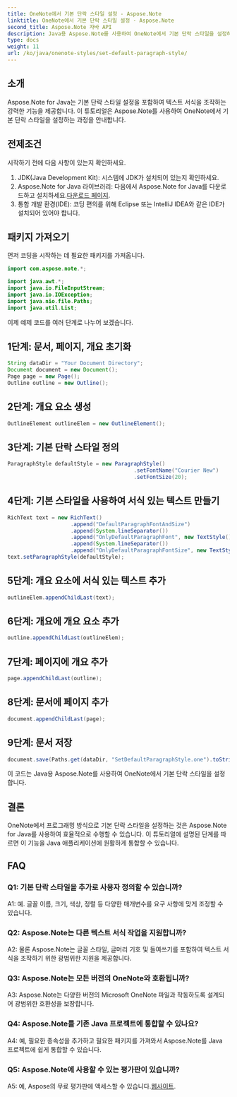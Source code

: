 ```yaml
---
title: OneNote에서 기본 단락 스타일 설정 - Aspose.Note
linktitle: OneNote에서 기본 단락 스타일 설정 - Aspose.Note
second_title: Aspose.Note 자바 API
description: Java용 Aspose.Note를 사용하여 OneNote에서 기본 단락 스타일을 설정하는 방법을 알아보세요. Java 애플리케이션에서 효율적인 텍스트 형식 지정을 위한 단계별 가이드를 따르세요.
type: docs
weight: 11
url: /ko/java/onenote-styles/set-default-paragraph-style/
---
```

## 소개

Aspose.Note for Java는 기본 단락 스타일 설정을 포함하여 텍스트 서식을 조작하는 강력한 기능을 제공합니다. 이 튜토리얼은 Aspose.Note를 사용하여 OneNote에서 기본 단락 스타일을 설정하는 과정을 안내합니다.

## 전제조건

시작하기 전에 다음 사항이 있는지 확인하세요.

1. JDK(Java Development Kit): 시스템에 JDK가 설치되어 있는지 확인하세요.
2.  Aspose.Note for Java 라이브러리: 다음에서 Aspose.Note for Java를 다운로드하고 설치하세요.[다운로드 페이지](https://releases.aspose.com/note/java/).
3. 통합 개발 환경(IDE): 코딩 편의를 위해 Eclipse 또는 IntelliJ IDEA와 같은 IDE가 설치되어 있어야 합니다.

## 패키지 가져오기

먼저 코딩을 시작하는 데 필요한 패키지를 가져옵니다.

```java
import com.aspose.note.*;

import java.awt.*;
import java.io.FileInputStream;
import java.io.IOException;
import java.nio.file.Paths;
import java.util.List;
```

이제 예제 코드를 여러 단계로 나누어 보겠습니다.

## 1단계: 문서, 페이지, 개요 초기화

```java
String dataDir = "Your Document Directory";
Document document = new Document();
Page page = new Page();
Outline outline = new Outline();
```

## 2단계: 개요 요소 생성

```java
OutlineElement outlineElem = new OutlineElement();
```

## 3단계: 기본 단락 스타일 정의

```java
ParagraphStyle defaultStyle = new ParagraphStyle()
										.setFontName("Courier New")
										.setFontSize(20);
```

## 4단계: 기본 스타일을 사용하여 서식 있는 텍스트 만들기

```java
RichText text = new RichText()
					.append("DefaultParagraphFontAndSize")
					.append(System.lineSeparator())
					.append("OnlyDefaultParagraphFont", new TextStyle().setFontSize(14))
					.append(System.lineSeparator())
					.append("OnlyDefaultParagraphFontSize", new TextStyle().setFontName("Verdana"));
text.setParagraphStyle(defaultStyle);
```

## 5단계: 개요 요소에 서식 있는 텍스트 추가

```java
outlineElem.appendChildLast(text);
```

## 6단계: 개요에 개요 요소 추가

```java
outline.appendChildLast(outlineElem);
```

## 7단계: 페이지에 개요 추가

```java
page.appendChildLast(outline);
```

## 8단계: 문서에 페이지 추가

```java
document.appendChildLast(page);
```

## 9단계: 문서 저장

```java
document.save(Paths.get(dataDir, "SetDefaultParagraphStyle.one").toString());
```

이 코드는 Java용 Aspose.Note를 사용하여 OneNote에서 기본 단락 스타일을 설정합니다.

## 결론

OneNote에서 프로그래밍 방식으로 기본 단락 스타일을 설정하는 것은 Aspose.Note for Java를 사용하여 효율적으로 수행할 수 있습니다. 이 튜토리얼에 설명된 단계를 따르면 이 기능을 Java 애플리케이션에 원활하게 통합할 수 있습니다.

## FAQ

### Q1: 기본 단락 스타일을 추가로 사용자 정의할 수 있습니까?

A1: 예. 글꼴 이름, 크기, 색상, 정렬 등 다양한 매개변수를 요구 사항에 맞게 조정할 수 있습니다.

### Q2: Aspose.Note는 다른 텍스트 서식 작업을 지원합니까?

A2: 물론 Aspose.Note는 글꼴 스타일, 글머리 기호 및 들여쓰기를 포함하여 텍스트 서식을 조작하기 위한 광범위한 지원을 제공합니다.

### Q3: Aspose.Note는 모든 버전의 OneNote와 호환됩니까?

A3: Aspose.Note는 다양한 버전의 Microsoft OneNote 파일과 작동하도록 설계되어 광범위한 호환성을 보장합니다.

### Q4: Aspose.Note를 기존 Java 프로젝트에 통합할 수 있나요?

A4: 예, 필요한 종속성을 추가하고 필요한 패키지를 가져와서 Aspose.Note를 Java 프로젝트에 쉽게 통합할 수 있습니다.

### Q5: Aspose.Note에 사용할 수 있는 평가판이 있습니까?

 A5: 예, Aspose의 무료 평가판에 액세스할 수 있습니다.[웹사이트](https://releases.aspose.com/).